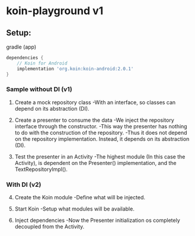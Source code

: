 # koin-playground v1

## Setup:

gradle (app)

```gradle
dependencies {
    // Koin for Android
    implementation 'org.koin:koin-android:2.0.1'
}
```


### Sample without DI (v1)

1. Create a mock repository class
	-With an interface, so classes can depend on its abstraction (DI).

2. Create a presenter to consume the data
	-We inject the repository interface through the constructor.
	-This way the presenter has nothing to do with the construction of the repository.
	-Thus it does not depend on the repository implementation. Instead, it depends on its abstraction (DI).

3. Test the presenter in an Activity
	-The highest module (In this case the Activity), is dependent on the Presenter() implementation, and the TextRepositoryImpl().

### With DI (v2)
4. Create the Koin module
	-Define what will be injected.

5. Start Koin
	-Setup what modules will be available.

6. Inject dependencies
	-Now the Presenter initialization os completely decoupled from the Activity.


